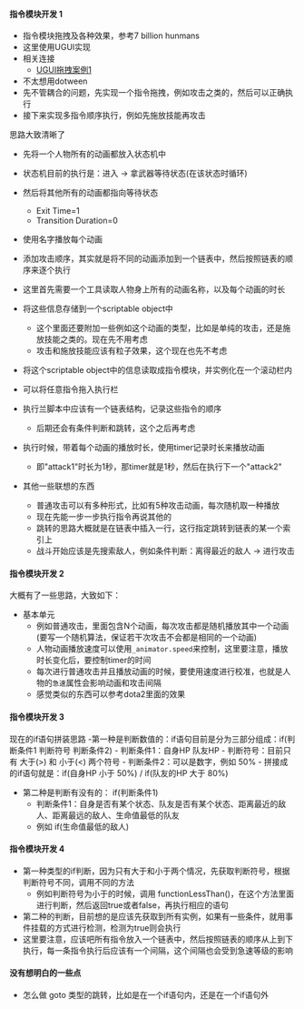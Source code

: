 #### 指令模块开发 1
- 指令模块拖拽及各种效果，参考7 billion hunmans
- 这里使用UGUI实现
- 相关连接
    - [UGUI拖拽案例1](https://github.com/tjcccc/ugui-dragdrop)
- 不太想用dotween
- 先不管耦合的问题，先实现一个指令拖拽，例如攻击之类的，然后可以正确执行
- 接下来实现多指令顺序执行，例如先施放技能再攻击

思路大致清晰了
- 先将一个人物所有的动画都放入状态机中
- 状态机目前的执行是：进入 -> 拿武器等待状态(在该状态时循环)
- 然后将其他所有的动画都指向等待状态
    - Exit Time=1
    - Transition Duration=0
- 使用名字播放每个动画
- 添加攻击顺序，其实就是将不同的动画添加到一个链表中，然后按照链表的顺序来逐个执行
- 这里首先需要一个工具读取人物身上所有的动画名称，以及每个动画的时长
- 将这些信息存储到一个scriptable object中
    - 这个里面还要附加一些例如这个动画的类型，比如是单纯的攻击，还是施放技能之类的。现在先不用考虑
    - 攻击和施放技能应该有粒子效果，这个现在也先不考虑
- 将这个scriptable object中的信息读取成指令模块，并实例化在一个滚动栏内
- 可以将任意指令拖入执行栏
- 执行兰脚本中应该有一个链表结构，记录这些指令的顺序
    - 后期还会有条件判断和跳转，这个之后再考虑
- 执行时候，带着每个动画的播放时长，使用timer记录时长来播放动画
    - 即"attack1"时长为1秒，那timer就是1秒，然后在执行下一个"attack2"

- 其他一些联想的东西
    - 普通攻击可以有多种形式，比如有5种攻击动画，每次随机取一种播放
    - 现在先能一步一步执行指令再说其他的
    - 跳转的思路大概就是在链表中插入一行，这行指定跳转到链表的某一个索引上
    - 战斗开始应该是先搜索敌人，例如条件判断：离得最近的敌人 -> 进行攻击

#### 指令模块开发 2
大概有了一些思路，大致如下：
- 基本单元
    - 例如普通攻击，里面包含N个动画，每次攻击都是随机播放其中一个动画(要写一个随机算法，保证若干次攻击不会都是相同的一个动画)
    - 人物动画播放速度可以使用`_animator.speed`来控制，这里要注意，播放时长变化后，要控制timer的时间
    - 每次进行普通攻击并且播放动画的时候，要使用速度进行校准，也就是人物的`急速`属性会影响动画和攻击间隔
    - 感觉类似的东西可以参考dota2里面的效果

#### 指令模块开发 3
现在的if语句拼装思路
-第一种是判断数值的：if语句目前是分为三部分组成：if(判断条件1 判断符号 判断条件2)
    - 判断条件1：自身HP 队友HP 
    - 判断符号：目前只有 大于(>) 和 小于(<) 两个符号 
    - 判断条件2：可以是数字，例如 50%
    - 拼接成的if语句就是：if(自身HP 小于 50%) / if(队友的HP 大于 80%)
- 第二种是判断有没有的： if(判断条件1)
    - 判断条件1：自身是否有某个状态、队友是否有某个状态、距离最近的敌人、距离最远的敌人、生命值最低的队友
    - 例如 if(生命值最低的敌人)

#### 指令模块开发 4
- 第一种类型的if判断，因为只有大于和小于两个情况，先获取判断符号，根据判断符号不同，调用不同的方法
    - 例如判断符号为小于的时候，调用 functionLessThan()，在这个方法里面进行判断，然后返回true或者false，再执行相应的语句
- 第二种的判断，目前想的是应该先获取到所有实例，如果有一些条件，就用事件挂载的方式进行检测，检测为true则会执行
- 这里要注意，应该吧所有指令放入一个链表中，然后按照链表的顺序从上到下执行，每一条指令执行后应该有一个间隔，这个间隔也会受到急速等级的影响


#### 没有想明白的一些点
- 怎么做 goto 类型的跳转，比如是在一个if语句内，还是在一个if语句外